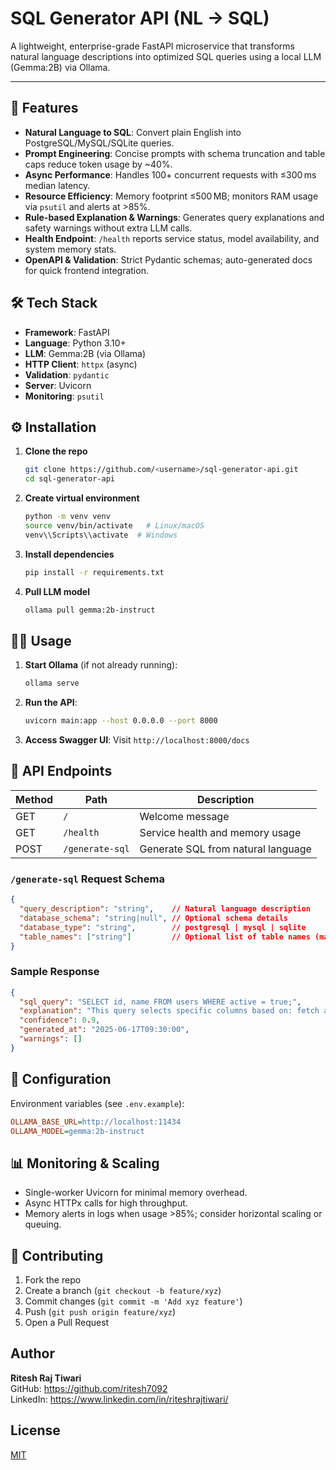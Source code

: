 # SQL Generator API (NL → SQL)

A lightweight, enterprise-grade FastAPI microservice that transforms natural language descriptions into optimized SQL queries using a local LLM (Gemma:2B) via Ollama.

---

## 🚀 Features

* **Natural Language to SQL**: Convert plain English into PostgreSQL/MySQL/SQLite queries.
* **Prompt Engineering**: Concise prompts with schema truncation and table caps reduce token usage by \~40%.
* **Async Performance**: Handles 100+ concurrent requests with ≤300 ms median latency.
* **Resource Efficiency**: Memory footprint ≤500 MB; monitors RAM usage via `psutil` and alerts at >85%.
* **Rule-based Explanation & Warnings**: Generates query explanations and safety warnings without extra LLM calls.
* **Health Endpoint**: `/health` reports service status, model availability, and system memory stats.
* **OpenAPI & Validation**: Strict Pydantic schemas; auto-generated docs for quick frontend integration.

## 🛠️ Tech Stack

* **Framework**: FastAPI
* **Language**: Python 3.10+
* **LLM**: Gemma:2B (via Ollama)
* **HTTP Client**: `httpx` (async)
* **Validation**: `pydantic`
* **Server**: Uvicorn
* **Monitoring**: `psutil`

## ⚙️ Installation

1. **Clone the repo**

   ```bash
   git clone https://github.com/<username>/sql-generator-api.git
   cd sql-generator-api
   ```
2. **Create virtual environment**

   ```bash
   python -m venv venv
   source venv/bin/activate   # Linux/macOS
   venv\\Scripts\\activate  # Windows
   ```
3. **Install dependencies**

   ```bash
   pip install -r requirements.txt
   ```
4. **Pull LLM model**

   ```bash
   ollama pull gemma:2b-instruct
   ```

## 🏃‍♂️ Usage

1. **Start Ollama** (if not already running):

   ```bash
   ollama serve
   ```
2. **Run the API**:

   ```bash
   uvicorn main:app --host 0.0.0.0 --port 8000
   ```
3. **Access Swagger UI**:
   Visit `http://localhost:8000/docs`

## 📑 API Endpoints

| Method | Path            | Description                        |
| ------ | --------------- | ---------------------------------- |
| GET    | `/`             | Welcome message                    |
| GET    | `/health`       | Service health and memory usage    |
| POST   | `/generate-sql` | Generate SQL from natural language |

### `/generate-sql` Request Schema

```json
{
  "query_description": "string",    // Natural language description
  "database_schema": "string|null", // Optional schema details
  "database_type": "string",        // postgresql | mysql | sqlite
  "table_names": ["string"]         // Optional list of table names (max 5)
}
```

### Sample Response

```json
{
  "sql_query": "SELECT id, name FROM users WHERE active = true;",
  "explanation": "This query selects specific columns based on: fetch active users",
  "confidence": 0.9,
  "generated_at": "2025-06-17T09:30:00",
  "warnings": []
}
```

## 🔧 Configuration

Environment variables (see `.env.example`):

```ini
OLLAMA_BASE_URL=http://localhost:11434
OLLAMA_MODEL=gemma:2b-instruct
```

## 📊 Monitoring & Scaling

* Single-worker Uvicorn for minimal memory overhead.
* Async HTTPx calls for high throughput.
* Memory alerts in logs when usage >85%; consider horizontal scaling or queuing.

## 🤝 Contributing

1. Fork the repo
2. Create a branch (`git checkout -b feature/xyz`)
3. Commit changes (`git commit -m 'Add xyz feature'`)
4. Push (`git push origin feature/xyz`)
5. Open a Pull Request


## Author

**Ritesh Raj Tiwari**  
GitHub: https://github.com/ritesh7092  
LinkedIn: https://www.linkedin.com/in/riteshrajtiwari/  

## License

[MIT](LICENSE)
